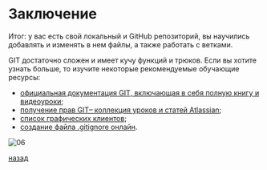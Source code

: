 # Заключение

Итог: у вас есть свой локальный и GitHub репозиторий, вы научились добавлять и изменять в нем файлы, а также работать с ветками.

GIT достаточно сложен и имеет кучу функций и трюков. Если вы хотите узнать больше, то изучите некоторые рекомендуемые обучающие ресурсы:

* [официальная документация GIT, включающая в себя полную книгу и видеоуроки](https://git-scm.com/doc);
* [получение прав GIT– коллекция уроков и статей Atlassian](https://www.atlassian.com/git);
* [список графических клиентов](https://www.git-scm.com/downloads/guis);
* [создание файла .gitignore онлайн](https://www.toptal.com/developers/gitignore).

![06](06.gif)

[назад](README.md)
